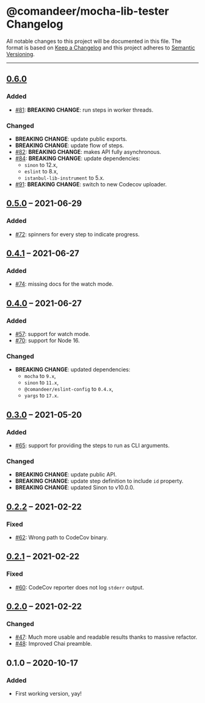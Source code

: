 # @comandeer/mocha-lib-tester Changelog

All notable changes to this project will be documented in this file.
The format is based on [Keep a Changelog](http://keepachangelog.com/)
and this project adheres to [Semantic Versioning](http://semver.org/).

---

## [0.6.0]
### Added
* [#81]: **BREAKING CHANGE**: run steps in worker threads.

### Changed
* **BREAKING CHANGE**: update public exports.
* **BREAKING CHANGE**: update flow of steps.
* [#82]: **BREAKING CHANGE**: makes API fully asynchronous.
* [#84]: **BREAKING CHANGE**: update dependencies:
	* `sinon` to 12.x,
	* `eslint` to 8.x,
	* `istanbul-lib-instrument` to 5.x.
* [#91]: **BREAKING CHANGE**: switch to new Codecov uploader.

## [0.5.0] – 2021-06-29
### Added
* [#72]: spinners for every step to indicate progress.

## [0.4.1] – 2021-06-27
### Added
* [#74]: missing docs for the watch mode.

## [0.4.0] – 2021-06-27
### Added
* [#57]: support for watch mode.
* [#70]: support for Node 16.

### Changed
* **BREAKING CHANGE**: updated dependencies:
	* `mocha` to `9.x`,
	* `sinon` to `11.x`,
	* `@comandeer/eslint-config` to `0.4.x`,
	* `yargs` to `17.x`.

## [0.3.0] – 2021-05-20
### Added
* [#65]: support for providing the steps to run as CLI arguments.

### Changed
* **BREAKING CHANGE**: update public API.
* **BREAKING CHANGE**: update step definition to include `id` property.
* **BREAKING CHANGE**: updated Sinon to v10.0.0.

## [0.2.2] – 2021-02-22
### Fixed
* [#62]: Wrong path to CodeCov binary.

## [0.2.1] – 2021-02-22
### Fixed
* [#60]: CodeCov reporter does not log `stderr` output.

## [0.2.0] – 2021-02-22
### Changed
* [#47]: Much more usable and readable results thanks to massive refactor.
* [#48]: Improved Chai preamble.

## 0.1.0 – 2020-10-17
### Added
* First working version, yay!

[#47]: https://github.com/Comandeer/mocha-lib-tester/issues/47
[#48]: https://github.com/Comandeer/mocha-lib-tester/issues/48
[#57]: https://github.com/Comandeer/mocha-lib-tester/issues/57
[#60]: https://github.com/Comandeer/mocha-lib-tester/issues/60
[#62]: https://github.com/Comandeer/mocha-lib-tester/issues/62
[#65]: https://github.com/Comandeer/mocha-lib-tester/issues/65
[#70]: https://github.com/Comandeer/mocha-lib-tester/issues/70
[#72]: https://github.com/Comandeer/mocha-lib-tester/issues/72
[#74]: https://github.com/Comandeer/mocha-lib-tester/issues/74
[#81]: https://github.com/Comandeer/mocha-lib-tester/issues/81
[#82]: https://github.com/Comandeer/mocha-lib-tester/issues/82
[#84]: https://github.com/Comandeer/mocha-lib-tester/issues/84
[#91]: https://github.com/Comandeer/mocha-lib-tester/issues/91

[0.6.0]: https://github.com/Comandeer/mocha-lib-tester/compare/v0.5.0...v0.6.0
[0.5.0]: https://github.com/Comandeer/mocha-lib-tester/compare/v0.4.1...v0.5.0
[0.4.1]: https://github.com/Comandeer/mocha-lib-tester/compare/v0.4.0...v0.4.1
[0.4.0]: https://github.com/Comandeer/mocha-lib-tester/compare/v0.3.0...v0.4.0
[0.3.0]: https://github.com/Comandeer/mocha-lib-tester/compare/v0.2.2...v0.3.0
[0.2.2]: https://github.com/Comandeer/mocha-lib-tester/compare/v0.2.1...v0.2.2
[0.2.1]: https://github.com/Comandeer/mocha-lib-tester/compare/v0.2.0...v0.2.1
[0.2.0]: https://github.com/Comandeer/mocha-lib-tester/compare/v0.1.0...v0.2.0
